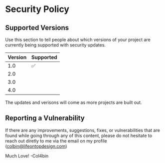 # Security Policy

## Supported Versions

Use this section to tell people about which versions of your project are
currently being supported with security updates.

| Version | Supported          |
| ------- | ------------------ |
| 1.0   | :white_check_mark: |
| 2.0   |                    |
| 3.0   |                    |
| 4.0   |                    |

The updates and verisons will come as more projects are built out. 

## Reporting a Vulnerability

If there are any improvements, suggestions, fixes, or vulnerabilities that are found while going through any of this content, please do not hesitate to reach out diretly to me via the email on my profile (colbin@lifeontopdesign.com)

Much Love! 
-Col4bin


